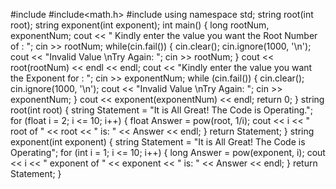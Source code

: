 #include<algorithm>
#include<math.h>
#include<iostream>
using namespace std;
string root(int root);
string exponent(int exponent);
int main()
{
	long rootNum, exponentNum;
	cout << " Kindly enter the value you want the Root Number of : ";
	cin >> rootNum;
	while(cin.fail())
	{
		cin.clear();
		cin.ignore(1000, '\n');
		cout << "Invalid Value \nTry Again: ";
		cin >> rootNum;
	}
	cout << root(rootNum) << endl << endl;
	cout << "Kindly enter the value you want the Exponent for : ";
	cin >> exponentNum;
	while (cin.fail())
	{
		cin.clear();
		cin.ignore(1000, '\n');
		cout << "Invalid Value \nTry Again: ";
		cin >> exponentNum;
	}
	cout << exponent(exponentNum) << endl;
	return 0;
}
string root(int root)
{
	string Statement = "It is All Great! The Code is Operating.";
	for (float i = 2; i <= 10; i++)
	{
		float Answer = pow(root, 1/i);
		cout << i << " root of " << root << " is: " << Answer << endl;
	}
	return Statement;
}
string exponent(int exponent)
{
	string Statement = "It is All Great! The Code is Operating";
	for (int i = 1; i <= 10; i++)
	{
		long Answer = pow(exponent, i);
		cout << i << " exponent of " << exponent << " is: " << Answer << endl;
	}
	return Statement;
}
